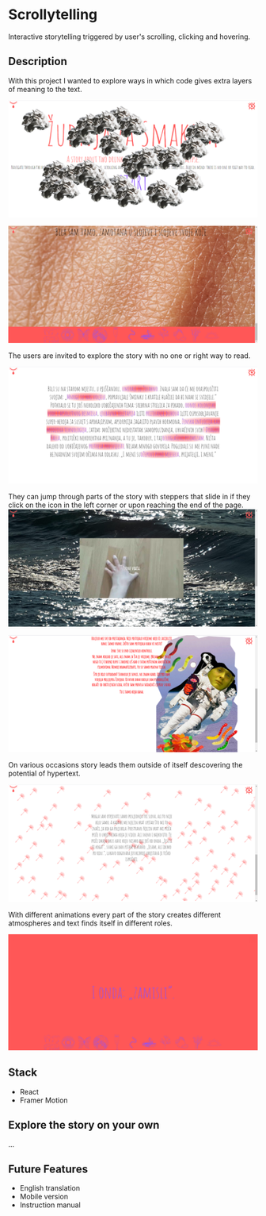 # Scrollytelling

Interactive storytelling triggered by user's scrolling, clicking and hovering.

## Description

With this project I wanted to explore ways in which code gives extra layers of meaning to the text.

![home](./public/scrollytelling/img1.PNG)

![first](./public/scrollytelling/img6.PNG)

The users are invited to explore the story with no one or right way to read.

![third](./public/scrollytelling/img8.PNG)

They can jump through parts of the story with steppers that slide in if they click on the icon in the left corner or upon reaching the end of the page.
![fourth](./public/scrollytelling/img9.PNG)

![fifth](./public/scrollytelling/img10.PNG)

On various occasions story leads them outside of itself descovering the potential of hypertext.

![seventh](./public/scrollytelling/img12.PNG)

With different animations every part of the story creates different atmospheres and text finds itself in different roles.

![ninth](./public/scrollytelling/img14.PNG)

## Stack

-   React
-   Framer Motion

## Explore the story on your own

...

## Future Features

-   English translation
-   Mobile version
-   Instruction manual
